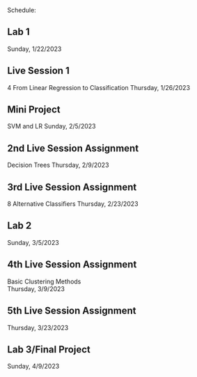 Schedule:

## Lab 1
Sunday, 1/22/2023 

## Live Session 1 
4 From Linear Regression to Classification
Thursday, 1/26/2023

## Mini Project 
SVM and LR
Sunday, 2/5/2023

## 2nd Live Session Assignment
Decision Trees
Thursday, 2/9/2023

## 3rd Live Session Assignment
8 Alternative Classifiers 
Thursday, 2/23/2023

## Lab 2
Sunday, 3/5/2023 

## 4th Live Session Assignment
Basic Clustering Methods  
Thursday, 3/9/2023

## 5th Live Session Assignment
Thursday, 3/23/2023

## Lab 3/Final Project
Sunday, 4/9/2023

